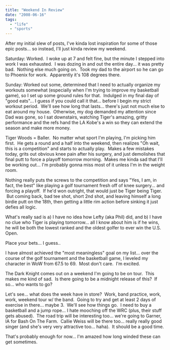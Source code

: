 ```yaml
---
title: "Weekend In Review"
date: "2008-06-16"
tags:
  - "life"
  - "sports"
---
```


After my initial slew of posts, I've kinda lost inspiration for some of those epic posts... so instead, I'll just kinda review my weekend.

Saturday: Worked.  I woke up at 7 and felt fine, but the minute I stepped into work I was exhausted.  I was dozing in and out the entire day... it was pretty bad.  Nothing else much going on.  Took my dad to the airport so he can go to Phoenix for work.  Apparently it's 108 degrees there.

Sunday: Worked out some, determined that I need to actually organize my workouts somewhat (especially when I'm trying to improve my basketball game), so I set up some ground rules for that.  Indulged in my final day of "good eats"... I guess if you could call it that... before I begin my strict workout period.  We'll see how long that lasts... there's just not much else to eat around my house.  Otherwise, my dog demanded my attention since Dad was gone, so I sat downstairs, watching Tiger's amazing, gritty performance and the refs hand the LA Kobe's a win so they can extend the season and make more money.

Tiger Woods = Baller.  No matter what sport I'm playing, I'm picking him first.  He gets a round and a half into the weekend, then realizes "Oh wait, this is a competition" and starts to actually play.  Makes a few mistakes today, grits out obvious knee pain after his surgery, and just demolishes that final putt to force a playoff tomorrow morning.  Makes me kinda sad that I'll be working out... I'm probably gonna miss most of it unless I'm in the weight room.

Nothing really puts the screws to the competition and says "Yes, I am, in fact, the best" like playing a golf tournament fresh off of knee surgery... and forcing a playoff.  If he'd won outright, that would just be Tiger being Tiger.  But coming back, bad tee shot, short 2nd shot, and leaving himself a long birdie putt on the 18th, then getting a little rim action before sinking it just defies all logic.

What's really sad is a) I have no idea how Lefty (aka Phil) did, and b) I have no clue who Tiger is playing tomorrow... all I know about him is if he wins, he will be both the lowest ranked and the oldest golfer to ever win the U.S. Open.

Place your bets... I guess..

I have almost achieved the "most meaningless" goal on my list... over the course of the golf tournament and the basketball game, I leveled my character in WoW from 67.5 to 69.  Most don't care.  I'm excited.

The Dark Knight comes out on a weekend I'm going to be on tour.  This makes me kind of sad.  Is there going to be a midnight release of this?  If so... who wants to go?

Let's see... what does the week have in store?  Work, band practice, work, work, weekend tour w/ the band.  Going to try and get at least 2 days of exercise in there... maybe 3.  We'll see how things go.  I need to buy a basketball and a jump rope... I hate mooching off the WRC (plus, their stuff gets abused).  The road trip will be interesting too... we're going to Garner, IA for Bash On The Farm.  Callie Weiss will be there too... really really good singer (and she's very very attractive too... haha).  It should be a good time.

That's probably enough for now... I'm amazed how long winded these can get sometimes.
